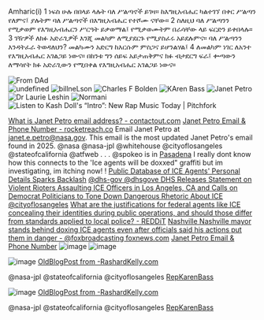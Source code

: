 Amharic(i) 1 ነፍስ ሁሉ በበላይ ላሉት ባለ ሥልጣኖች ይገዛ። ከእግዚአብሔር ካልተገኘ በቀር ሥልጣን የለምና፤ ያሉትም ባለ ሥልጣኖች በእግዚአብሔር የተሾሙ ናቸው። 2 ስለዚህ ባለ ሥልጣንን የሚቃወም የእግዚአብሔርን ሥርዓት ይቃወማል፤ የሚቃወሙትም በራሳቸው ላይ ፍርድን ይቀበላሉ። 3 ገዥዎች ለክፉ አድራጊዎች እንጂ መልካም ለሚያደርጉ የሚያስፈሩ አይደሉምና። ባለ ሥልጣንን እንዳትፈራ ትወዳለህን? መልካሙን አድርግ ከእርሱም ምስጋና ይሆንልሃል፤ 4 ለመልካም ነገር ለአንተ የእግዚአብሔር አገልጋይ ነውና። በከንቱ ግን ሰይፍ አይታጠቅምና ክፉ ብታደርግ ፍራ፤ ቍጣውን ለማሳየት ክፉ አድራጊውን የሚበቀል የእግዚአብሔር አገልጋይ ነውና።

<img src="https://pbs.twimg.com/media/GkMxuxKbUAEdpYo?format=jpg&amp;name=large" alt="From DAd"/>

<div class="tupperware">
  <img src="https://upload.wikimedia.org/wikipedia/commons/thumb/9/9d/Kimberly_Bryant%2C_Black_Girls_Code_%40_SXSW_2016_%28cropped%29.jpg/800px-Kimberly_Bryant%2C_Black_Girls_Code_%40_SXSW_2016_%28cropped%29.jpg" alt="undefined"/>

<img src="https://www.nasa.gov/wp-content/uploads/2022/06/bill_nelson_small.png" alt="billneLson" />
<img src="https://www.nasa.gov/wp-content/uploads/2023/03/s91-49083-medium.jpg" alt="Charles F Bolden"/>
<img src="https://media-cldnry.s-nbcnews.com/image/upload/t_fit-760w,f_auto,q_auto:best/rockcms/2025-01/250109-karen-bass-mb-1419-25999c.jpg" alt="KAren Bass"/>
<img src="https://upload.wikimedia.org/wikipedia/commons/thumb/9/91/Janet_E._Petro.jpg/800px-Janet_E._Petro.jpg" alt="Janet Petro"/>
<img src="https://astrobiology.nasa.gov/nai/media/profile-pictures/_laurie-leshin-2c699/laurie-leshin_legacy.jpg.230x0_q85_crop.jpg" alt="Dr Laurie Leshin"/>
<img src="https://assets.teenvogue.com/photos/5de922055697330008737eee/16:9/w_960,c_limit/GettyImages-1183292644.jpg" alt="Normani" />
<img src="https://media.pitchfork.com/photos/6451c7e0baace052cb1ee7e2/4:3/w_1439,h_1080,c_limit/Kash-Doll.jpg" alt="Listen to Kash Doll&#39;s “Intro”: New Rap Music Today | Pitchfork"/>

</div>


[What is Janet Petro email address? - contactout.com](https://contactout.com/janet-petro-32223)
[Janet Petro Email & Phone Number - rocketreach.co](https://rocketreach.co/janet-petro-email_10899606)
Email Janet Petro at janet.e.petro@nasa.gov. This email is the most updated Janet Petro's email found in 2025. @nasa @nasa-jpl @whitehouse @cityoflosangeles @stateofcalifornia @atfweb . . . @spokeo is in [Pasadena](https://www.spokeo.com/careers/teams) I really dont know how this connects to the 'Ice agents will be doxxed" graffiti but im investigating, im itching now!
! [Public Database of ICE Agents' Personal Details Sparks Backlash](https://www.newsweek.com/ice-agents-personal-details-database-los-angeles-protests-deportation-2083277) [@dhs-gov @dhsgove DHS Releases Statement on Violent Rioters Assaulting ICE Officers in Los Angeles, CA and Calls on Democrat Politicians to Tone Down Dangerous Rhetoric About ICE @cityoflosangeles](https://www.dhs.gov/news/2025/06/07/dhs-releases-statement-violent-rioters-assaulting-ice-officers-los-angeles-ca-and) [What are the justifications for federal agents like ICE concealing their identities during public operations, and should those differ from standards applied to local police? - REDDiT](https://www.reddit.com/r/PoliticalDiscussion/comments/1lhppig/what_are_the_justifications_for_federal_agents/) [Nashville
Nashville mayor stands behind doxing ICE agents even after officials said his actions put them in danger - @foxbroadcasting foxnews.com](https://www.foxnews.com/politics/nashville-mayor-stands-behind-doxing-ice-agents-even-after-officials-said-his-actions-put-them-danger) [Janet Petro Email & Phone Number](https://rocketreach.co/janet-petro-email_10899606)
![image](https://github.com/user-attachments/assets/adfafeed-4c66-4e60-be30-4eec98d1fc6e)
![image](https://github.com/user-attachments/assets/427c0f3c-52cf-4651-8e12-a7da2e0a857f)

![image](https://github.com/user-attachments/assets/5be21c81-f8bd-4505-b33f-2fe7c7e1350e)
[OldBlogPost from -RashardKelly.com](https://web.archive.org/web/20120817113707/http://www.rashardkelly.com/blog/)

@nasa-jpl @stateofcalifornia @cityoflosangeles [RepKarenBass](https://archive.org/details/image-1-01)

![image](https://github.com/user-attachments/assets/5be21c81-f8bd-4505-b33f-2fe7c7e1350e)
[OldBlogPost from -RashardKelly.com](https://web.archive.org/web/20120817113707/http://www.rashardkelly.com/blog/)

@nasa-jpl @stateofcalifornia @cityoflosangeles [RepKarenBass](https://archive.org/details/image-1-01)
